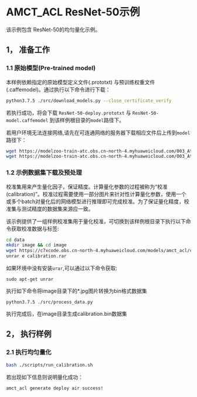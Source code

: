 # AMCT_ACL ResNet-50示例

该示例包含 ResNet-50的均匀量化示例。

## 1， 准备工作

### 1.1 原始模型(Pre-trained model)

本样例依赖指定的原始模型定义文件(.prototxt) 与预训练权重文件(.caffemodel)。通过执行以下命令进行下载：
```bash
python3.7.5 ./src/download_models.py --close_certificate_verify
```
若执行成功，将会下载 `ResNet-50-deploy.prototxt` 与 `ResNet-50-model.caffemodel` 到该样例根目录的`model`路径下。

若用户环境无法连接网络,请先在可连通网络的服务器下载相应文件后上传到`model` 路径下：
```bash
wget https://modelzoo-train-atc.obs.cn-north-4.myhuaweicloud.com/003_Atc_Models/AE/ATC%20Model/resnet_50/ResNet-50-deploy.prototxt
wget https://modelzoo-train-atc.obs.cn-north-4.myhuaweicloud.com/003_Atc_Models/AE/ATC%20Model/resnet_50/ResNet-50-model.caffemodel
```

### 1.2 示例数据集下载及预处理

校准集用来产生量化因子，保证精度。计算量化参数的过程被称为“校准(calibration)”。校准过程需要使用一部分图片来针对性计算量化参数，使用一个或多个batch对量化后的网络模型进行推理即可完成校准。为了保证量化精度，校准集与测试精度的数据集来源应一致。

该示例提供了一组样例校准集用于量化校准，可切换到该样例根目录下执行以下命令获取校准数据与标签:
```bash
cd data
mkdir image && cd image
wget https://c7xcode.obs.cn-north-4.myhuaweicloud.com/models/amct_acl/classification/calibration.rar
unrar e calibration.rar
```
如果环境中没有安装`urar`,可以通过以下命令获取:
```
sudo apt-get unrar
```

执行如下命令将image目录下的*.jpg图片转换为bin格式数据集
```
python3.7.5 ./src/process_data.py
```
执行完成后，在image目录生成calibration.bin数据集

## 2， 执行样例

### 2.1 执行均匀量化

```bash
bash ./scripts/run_calibration.sh 
```


若出现如下信息则说明量化成功：

```
amct_acl generate deploy air success!
```